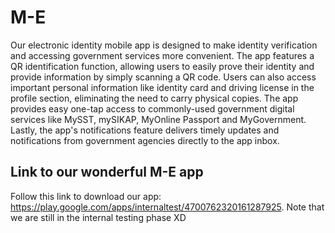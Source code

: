 # M-E
Our electronic identity mobile app is designed to make identity verification and accessing government services more convenient. The app features a QR identification function, allowing users to easily prove their identity and provide information by simply scanning a QR code. Users can also access important personal information like identity card and driving license in the profile section, eliminating the need to carry physical copies. The app provides easy one-tap access to commonly-used government digital services like MySST, mySIKAP, MyOnline Passport and MyGovernment. Lastly, the app's notifications feature delivers timely updates and notifications from government agencies directly to the app inbox.

## Link to our wonderful M-E app
Follow this link to download our app: https://play.google.com/apps/internaltest/4700762320161287925. Note that we are still in the internal testing phase XD
